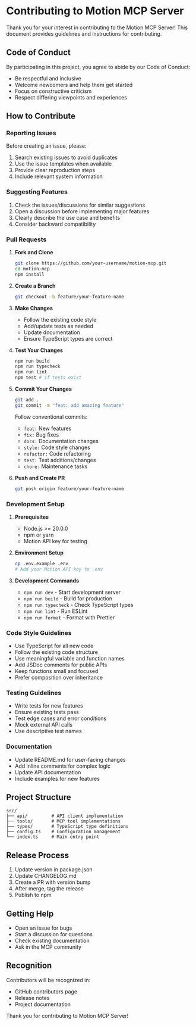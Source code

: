 # Contributing to Motion MCP Server

Thank you for your interest in contributing to the Motion MCP Server! This document provides guidelines and instructions for contributing.

## Code of Conduct

By participating in this project, you agree to abide by our Code of Conduct:
- Be respectful and inclusive
- Welcome newcomers and help them get started
- Focus on constructive criticism
- Respect differing viewpoints and experiences

## How to Contribute

### Reporting Issues

Before creating an issue, please:
1. Search existing issues to avoid duplicates
2. Use the issue templates when available
3. Provide clear reproduction steps
4. Include relevant system information

### Suggesting Features

1. Check the issues/discussions for similar suggestions
2. Open a discussion before implementing major features
3. Clearly describe the use case and benefits
4. Consider backward compatibility

### Pull Requests

1. **Fork and Clone**
   ```bash
   git clone https://github.com/your-username/motion-mcp.git
   cd motion-mcp
   npm install
   ```

2. **Create a Branch**
   ```bash
   git checkout -b feature/your-feature-name
   ```

3. **Make Changes**
   - Follow the existing code style
   - Add/update tests as needed
   - Update documentation
   - Ensure TypeScript types are correct

4. **Test Your Changes**
   ```bash
   npm run build
   npm run typecheck
   npm run lint
   npm test # if tests exist
   ```

5. **Commit Your Changes**
   ```bash
   git add .
   git commit -m "feat: add amazing feature"
   ```
   
   Follow conventional commits:
   - `feat:` New features
   - `fix:` Bug fixes
   - `docs:` Documentation changes
   - `style:` Code style changes
   - `refactor:` Code refactoring
   - `test:` Test additions/changes
   - `chore:` Maintenance tasks

6. **Push and Create PR**
   ```bash
   git push origin feature/your-feature-name
   ```

### Development Setup

1. **Prerequisites**
   - Node.js >= 20.0.0
   - npm or yarn
   - Motion API key for testing

2. **Environment Setup**
   ```bash
   cp .env.example .env
   # Add your Motion API key to .env
   ```

3. **Development Commands**
   - `npm run dev` - Start development server
   - `npm run build` - Build for production
   - `npm run typecheck` - Check TypeScript types
   - `npm run lint` - Run ESLint
   - `npm run format` - Format with Prettier

### Code Style Guidelines

- Use TypeScript for all new code
- Follow the existing code structure
- Use meaningful variable and function names
- Add JSDoc comments for public APIs
- Keep functions small and focused
- Prefer composition over inheritance

### Testing Guidelines

- Write tests for new features
- Ensure existing tests pass
- Test edge cases and error conditions
- Mock external API calls
- Use descriptive test names

### Documentation

- Update README.md for user-facing changes
- Add inline comments for complex logic
- Update API documentation
- Include examples for new features

## Project Structure

```
src/
├── api/         # API client implementation
├── tools/       # MCP tool implementations
├── types/       # TypeScript type definitions
├── config.ts    # Configuration management
└── index.ts     # Main entry point
```

## Release Process

1. Update version in package.json
2. Update CHANGELOG.md
3. Create a PR with version bump
4. After merge, tag the release
5. Publish to npm

## Getting Help

- Open an issue for bugs
- Start a discussion for questions
- Check existing documentation
- Ask in the MCP community

## Recognition

Contributors will be recognized in:
- GitHub contributors page
- Release notes
- Project documentation

Thank you for contributing to Motion MCP Server!